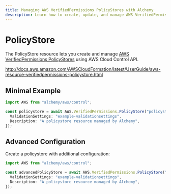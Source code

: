 ```yaml
---
title: Managing AWS VerifiedPermissions PolicyStores with Alchemy
description: Learn how to create, update, and manage AWS VerifiedPermissions PolicyStores using Alchemy Cloud Control.
---
```


# PolicyStore

The PolicyStore resource lets you create and manage [AWS VerifiedPermissions PolicyStores](https://docs.aws.amazon.com/verifiedpermissions/latest/userguide/) using AWS Cloud Control API.

http://docs.aws.amazon.com/AWSCloudFormation/latest/UserGuide/aws-resource-verifiedpermissions-policystore.html

## Minimal Example

```ts
import AWS from "alchemy/aws/control";

const policystore = await AWS.VerifiedPermissions.PolicyStore("policystore-example", {
  ValidationSettings: "example-validationsettings",
  Description: "A policystore resource managed by Alchemy",
});
```

## Advanced Configuration

Create a policystore with additional configuration:

```ts
import AWS from "alchemy/aws/control";

const advancedPolicyStore = await AWS.VerifiedPermissions.PolicyStore("advanced-policystore", {
  ValidationSettings: "example-validationsettings",
  Description: "A policystore resource managed by Alchemy",
});
```

